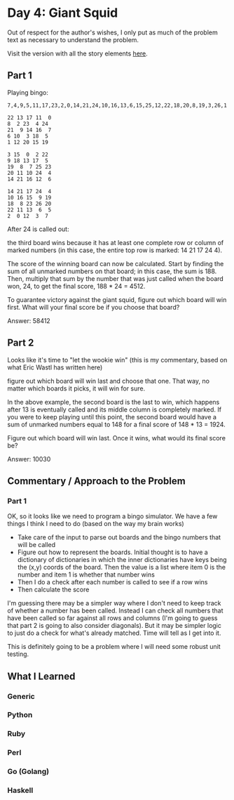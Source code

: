 # Day 4: Giant Squid

Out of respect for the author's wishes, I only put as much of the problem text as necessary to understand the problem.

Visit the version with all the story elements [here](https://adventofcode.com/2021/day/4).

## Part 1
Playing bingo:

    7,4,9,5,11,17,23,2,0,14,21,24,10,16,13,6,15,25,12,22,18,20,8,19,3,26,1
    
    22 13 17 11  0
    8  2 23  4 24
    21  9 14 16  7
    6 10  3 18  5
    1 12 20 15 19
    
    3 15  0  2 22
    9 18 13 17  5
    19  8  7 25 23
    20 11 10 24  4
    14 21 16 12  6
    
    14 21 17 24  4
    10 16 15  9 19
    18  8 23 26 20
    22 11 13  6  5
    2  0 12  3  7

After 24 is called out:

the third board wins because it has at least one complete row or column of marked numbers (in this case, the entire top row is marked: 14 21 17 24 4).

The score of the winning board can now be calculated. Start by finding the sum of all unmarked numbers on that board; in this case, the sum is 188. Then, multiply that sum by the number that was just called when the board won, 24, to get the final score, 188 * 24 = 4512.

To guarantee victory against the giant squid, figure out which board will win first. What will your final score be if you choose that board?

Answer: 58412
## Part 2
Looks like it's time to "let the wookie win" (this is my commentary, based on what Eric Wastl has written here)

figure out which board will win last and choose that one. That way, no matter which boards it picks, it will win for sure.

In the above example, the second board is the last to win, which happens after 13 is eventually called and its middle column is completely marked. If you were to keep playing until this point, the second board would have a sum of unmarked numbers equal to 148 for a final score of 148 * 13 = 1924.

Figure out which board will win last. Once it wins, what would its final score be?

Answer: 10030

## Commentary / Approach to the Problem
### Part 1
OK, so it looks like we need to program a bingo simulator. We have a few things I think I need to do (based on the way my brain works)

- Take care of the input to parse out boards and the bingo numbers that will be called
- Figure out how to represent the boards. Initial thought is to have a dictionary of dictionaries in which the inner dictionaries have keys being the (x,y) coords of the board. Then the value is a list where item 0 is the number and item 1 is whether that number wins
- Then I do a check after each number is called to see if a row wins
- Then calculate the score

I'm guessing there may be a simpler way where I don't need to keep track of whether a number has been called. Instead I can check all numbers that have been called so far against all rows and columns (I'm going to guess that part 2 is going to also consider diagonals). But it may be simpler logic to just do a check for what's already matched. Time will tell as I get into it. 

This is definitely going to be a problem where I will need some robust unit testing.

## What I Learned

### Generic

### Python

### Ruby

### Perl

### Go (Golang)

### Haskell
    